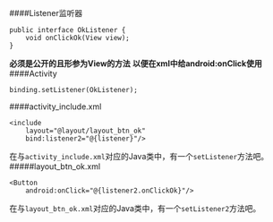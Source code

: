 ####Listener监听器
```
public interface OkListener {
    void onClickOk(View view);
}
```
**必须是公开的且形参为View的方法**
**以便在xml中给android:onClick使用**
####Activity
```
binding.setListener(OkListener);
```
####activity_include.xml
```
<include
    layout="@layout/layout_btn_ok"
    bind:listener2="@{listener}"/>
```
在与```activity_include.xml```对应的Java类中，有一个```setListener```方法吧。
#####layout_btn_ok.xml
```
<Button
    android:onClick="@{listener2.onClickOk}"/>
```
在与```layout_btn_ok.xml```对应的Java类中，有一个```setListener2```方法吧。
